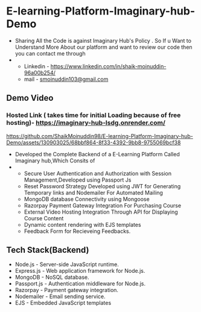 # E-learning-Platform-Imaginary-hub-Demo
* Sharing All the Code is against Imaginary Hub's Policy . So If u Want to Understand More About our platform and want to review our code then you can contact me through
* * Linkedin - https://www.linkedin.com/in/shaik-moinuddin-96a00b254/
  * mail - smoinuddin103@gmail.com
## Demo Video

### Hosted Link ( takes time for initial Loading because of free hosting)- https://imaginary-hub-lsdg.onrender.com/

https://github.com/ShaikMoinuddin98/E-learning-Platform-Imaginary-hub-Demo/assets/130903025/68bbf864-8f33-4392-9bb8-9755069bcf38


* Developed the Complete Backend of a E-Learning Platform Called Imaginary hub,Which Consits of
* * Secure User Authentication and Authorization with Session Management,Developed using Passport Js
  * Reset Password Strategy Developed using JWT for Generating Temporary links and Nodemailer For Automated Mailing
  * MongoDB database Connectivity using Mongoose
  * Razorpay Payment Gateway Integration For Purchasing Course
  * External Video Hosting Integration Through API for Displaying Course Content
  * Dynamic content rendering with EJS templates
  * Feedback Form for Recieveing Feedbacks.
## Tech Stack(Backend)
* Node.js - Server-side JavaScript runtime.
* Express.js - Web application framework for Node.js.
* MongoDB - NoSQL database.
* Passport.js - Authentication middleware for Node.js.
* Razorpay - Payment gateway integration.
* Nodemailer - Email sending service.
* EJS - Embedded JavaScript templates
   
